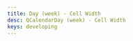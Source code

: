 ```yaml
---
title: Day (week) - Cell Width
desc: QCalendarDay (week) - Cell Width
keys: developing
---
```


<example-viewer
  title="Cell Width"
  file="WeekCellWidth"
  codepen-title="QCalendarDay"
/>
